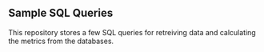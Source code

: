 ## Sample SQL Queries

This repository stores a few SQL queries for retreiving data and calculating the metrics from the databases.
